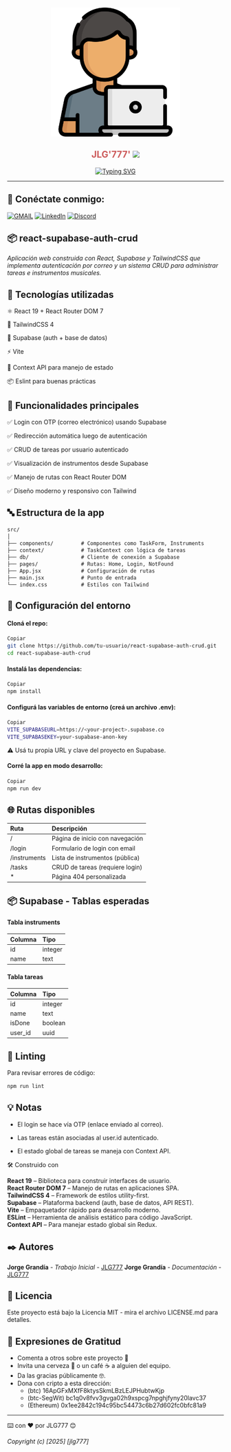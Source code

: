<div> <p style="text-align:center"> <img align="center" src="./public/programador.png" alt="JuveYell" width="300px"> </p> </div> <h2 align="center" style="color:#CD5C5C">JLG'777' <img src="https://github.com/blackcater/blackcater/raw/main/images/Hi.gif" height="22" /></h2> <p align="center"> <a href="https://git.io/typing-svg"><img src="https://readme-typing-svg.demolab.com?font=Fira+Code&duration=4000&pause=1000&multiline=true&random=false&width=435&lines=Un+proyecto+creado+por+J0RG1T0" alt="Typing SVG" /></a> </p> <hr>

## 📧 Conéctate conmigo:

[![GMAIL](https://img.shields.io/badge/Gmail-Gmail?style=white&logo=Gmail&logoColor=white&color=%23EA4335)](proyectojlg777@gmail.com)
[![LinkedIn](https://img.shields.io/badge/LinkedIn-LinkedIn?style=white&logo=LinkedIn&logoColor=white&color=%230A66C2)](https://linkedin.com/in/)
[![Discord](https://img.shields.io/badge/Discord-Discord?style=white&logo=Discord&logoColor=white&color=%235865F2)](jorgeg777#9720)

## 📦 react-supabase-auth-crud

_Aplicación web construida con React, Supabase y TailwindCSS que implementa autenticación por correo y un sistema CRUD para administrar tareas e instrumentos musicales._

## 🚀 Tecnologías utilizadas

⚛️ React 19 + React Router DOM 7

💅 TailwindCSS 4

🔐 Supabase (auth + base de datos)

⚡ Vite

🧠 Context API para manejo de estado

📦 Eslint para buenas prácticas

## 🧩 Funcionalidades principales

✅ Login con OTP (correo electrónico) usando Supabase

✅ Redirección automática luego de autenticación

✅ CRUD de tareas por usuario autenticado

✅ Visualización de instrumentos desde Supabase

✅ Manejo de rutas con React Router DOM

✅ Diseño moderno y responsivo con Tailwind

## 🔤 Estructura de la app

```text
src/
│
├── components/         # Componentes como TaskForm, Instruments
├── context/            # TaskContext con lógica de tareas
├── db/                 # Cliente de conexión a Supabase
├── pages/              # Rutas: Home, Login, NotFound
├── App.jsx             # Configuración de rutas
├── main.jsx            # Punto de entrada
└── index.css           # Estilos con Tailwind
```

## 🔧 Configuración del entorno

#### Cloná el repo:

```bash
Copiar
git clone https://github.com/tu-usuario/react-supabase-auth-crud.git
cd react-supabase-auth-crud
```

#### Instalá las dependencias:

```bash
Copiar
npm install
```

#### Configurá las variables de entorno (creá un archivo .env):

```bash
Copiar
VITE_SUPABASEURL=https://<your-project>.supabase.co
VITE_SUPABASEKEY=your-supabase-anon-key
```

⚠️ Usá tu propia URL y clave del proyecto en Supabase.

#### Corré la app en modo desarrollo:

```bash
Copiar
npm run dev
```

## 🌐 Rutas disponibles

| Ruta         | Descripción                     |
| :----------- | :------------------------------ |
| /            | Página de inicio con navegación |
| /login       | Formulario de login con email   |
| /instruments | Lista de instrumentos (pública) |
| /tasks       | CRUD de tareas (requiere login) |
| \*           | Página 404 personalizada        |

## 📦 Supabase - Tablas esperadas

#### Tabla instruments

| Columna | Tipo    |
| :------ | :------ |
| id      | integer |
| name    | text    |

#### Tabla tareas

| Columna | Tipo    |
| :------ | :------ |
| id      | integer |
| name    | text    |
| isDone  | boolean |
| user_id | uuid    |

## 🥪 Linting

Para revisar errores de código:

```bash
npm run lint
```

## 💡 Notas

- El login se hace vía OTP (enlace enviado al correo).

- Las tareas están asociadas al user.id autenticado.

- El estado global de tareas se maneja con Context API.

🛠️ Construido con

**React 19** – Biblioteca para construir interfaces de usuario.<br>
**React Router DOM 7** – Manejo de rutas en aplicaciones SPA.<br>
**TailwindCSS 4** – Framework de estilos utility-first.<br>
**Supabase** – Plataforma backend (auth, base de datos, API REST).<br>
**Vite** – Empaquetador rápido para desarrollo moderno.<br>
**ESLint** – Herramienta de análisis estático para código JavaScript.<br>
**Context API** – Para manejar estado global sin Redux.

## ✒️ Autores

**Jorge Grandía** - _Trabajo Inicial_ - [JLG777](https://github.com/jlg777)
**Jorge Grandía** - _Documentación_ - [JLG777](#jlg777)

## 📄 Licencia

Este proyecto está bajo la Licencia MIT - mira el archivo LICENSE.md para detalles.

## 🎁 Expresiones de Gratitud

- Comenta a otros sobre este proyecto 📢
- Invita una cerveza 🍺 o un café ☕ a alguien del equipo.
- Da las gracias públicamente 🤓.
- Dona con cripto a esta dirección:
  - (btc) 16ApGFxMXfF8ktysSkmLBzLEJPHubtwKjp
  - (btc-SegWit) bc1q0v8fvv3gvga02h9xspcg7npghjfyny20lavc37
  - (Ethereum) 0x1ee2842c194c95bc54473c6b27d602fc0bfc81a9

---

⌨️ con ❤️ por JLG777 😊

_Copyright (c) [2025] [jlg777]_
